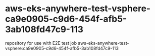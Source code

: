 # aws-eks-anywhere-test-vsphere-ca9e0905-c9d6-454f-afb5-3ab108fd47c9-113
repository for use with E2E test job aws-eks-anywhere-test-vsphere:ca9e0905-c9d6-454f-afb5-3ab108fd47c9-113
